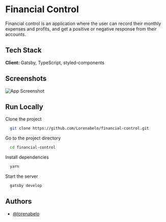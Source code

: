 # Financial Control

Financial control is an application where the user can record their monthly expenses and profits, and get a positive or negative response from their accounts.

## Tech Stack

**Client:** Gatsby, TypeScript, styled-components

## Screenshots

![App Screenshot](https://i.imgur.com/OmyiW2R.png)

## Run Locally

Clone the project

```bash
  git clone https://github.com/Lorenabelo/financial-control.git
```

Go to the project directory

```bash
  cd financial-control
```

Install dependencies

```bash
  yarn
```

Start the server

```bash
  gatsby develop
```

## Authors

- [@lorenabelo](https://github.com/Lorenabelo)
